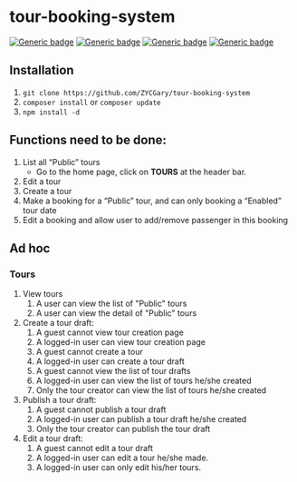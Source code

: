 # tour-booking-system

[![Generic badge](https://img.shields.io/badge/Laravel-8.x-green.svg)](https://laravel.com/docs/8.x/)
[![Generic badge](https://img.shields.io/badge/Nginx-1.19-green.svg)](https://www.nginx.com/)
[![Generic badge](https://img.shields.io/badge/Mysql-5.7-green.svg)](https://www.mysql.com/)
[![Generic badge](https://img.shields.io/badge/PHP-7.4-green.svg)](https://www.php.net/downloads.php#v7.4.13)

## Installation

1. ```git clone https://github.com/ZYCGary/tour-booking-system```
2. ```composer install``` or ```composer update```
3. ```npm install -d```

## Functions need to be done:

1. List all “Public” tours
    - Go to the home page, click on **TOURS** at the header bar.
2. Edit a tour
3. Create a tour
4. Make a booking for a “Public” tour, and can only booking a “Enabled” tour date
5. Edit a booking and allow user to add/remove passenger in this booking

## Ad hoc

### Tours

1. View tours
    1. A user can view the list of "Public" tours
    2. A user can view the detail of "Public" tours
2. Create a tour draft:
    1. A guest cannot view tour creation page
    2. A logged-in user can view tour creation page
    3. A guest cannot create a tour
    4. A logged-in user can create a tour draft
    5. A guest cannot view the list of tour drafts
    6. A logged-in user can view the list of tours he/she created
    7. Only the tour creator can view the list of tours he/she created
3. Publish a tour draft:
    1. A guest cannot publish a tour draft
    2. A logged-in user can publish a tour draft he/she created
    3. Only the tour creator can publish the tour draft
4. Edit a tour draft:
    1. A guest cannot edit a tour draft
    2. A logged-in user can edit a tour he/she made.
    3. A logged-in user can only edit his/her tours.
